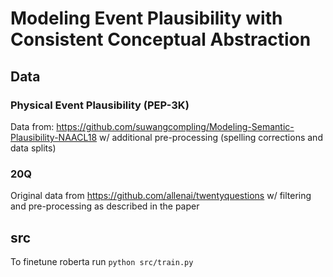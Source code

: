 # Modeling Event Plausibility with Consistent Conceptual Abstraction

## Data

### Physical Event Plausibility (PEP-3K)

Data from: https://github.com/suwangcompling/Modeling-Semantic-Plausibility-NAACL18
w/ additional pre-processing (spelling corrections and data splits)

### 20Q

Original data from https://github.com/allenai/twentyquestions w/ filtering and pre-processing as described in the paper

## src

To finetune roberta run ``python src/train.py``